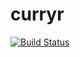 curryr
======
[![Build Status](https://travis-ci.org/machow/curryr.svg?branch=master)](https://travis-ci.org/machow/curryr)

